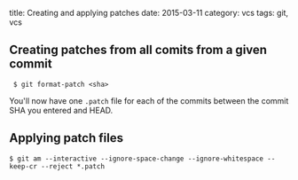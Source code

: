 title: Creating and applying patches
date: 2015-03-11
category: vcs
tags: git, vcs

## Creating patches from all comits from a given commit

     $ git format-patch <sha>

You'll now have one ```.patch``` file for each of the commits between
the commit SHA you entered and HEAD.

## Applying patch files

```
$ git am --interactive --ignore-space-change --ignore-whitespace --keep-cr --reject *.patch
```

